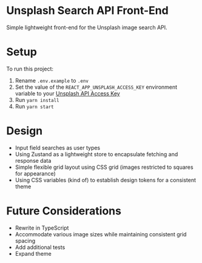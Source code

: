 # Unsplash Search API Front-End

Simple lightweight front-end for the Unsplash image search API.

# Setup

To run this project:

1. Rename `.env.example` to `.env`
2. Set the value of the `REACT_APP_UNSPLASH_ACCESS_KEY` environment variable to your [Unsplash API Access Key](https://unsplash.com/developers)
3. Run `yarn install`
4. Run `yarn start`

# Design

- Input field searches as user types
- Using Zustand as a lightweight store to encapsulate fetching and response data
- Simple flexible grid layout using CSS grid (images restricted to squares for appearance)
- Using CSS variables (kind of) to establish design tokens for a consistent theme

# Future Considerations

- Rewrite in TypeScript
- Accommodate various image sizes while maintaining consistent grid spacing
- Add additional tests
- Expand theme
